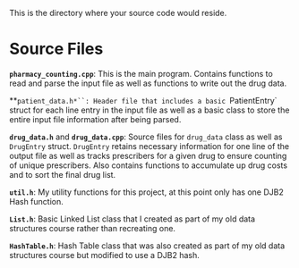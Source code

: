 This is the directory where your source code would reside.

# Source Files
**`pharmacy_counting.cpp`**: This is the main program. Contains functions to read and parse the input file as well as functions to write out the drug data.

**`patient_data.h*``: Header file that includes a basic `PatientEntry` struct for each line entry in the input file as well as a basic class to store the entire input file information after being parsed.

**`drug_data.h`** and **`drug_data.cpp`**: Source files for `drug_data` class as well as `DrugEntry` struct. `DrugEntry` retains necessary information for one line of the output file as well as tracks prescribers for a given drug to ensure counting of unique prescribers. Also contains functions to accumulate up drug costs and to sort the final drug list.

**`util.h`**: My utility functions for this project, at this point only has one DJB2 Hash function.

**`List.h`**: Basic Linked List class that I created as part of my old data structures course rather than recreating one.

**`HashTable.h`**: Hash Table class that was also created as part of my old data structures course but modified to use a DJB2 hash.
